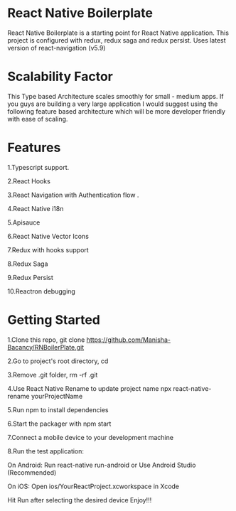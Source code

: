 # React Native Boilerplate
React Native Boilerplate is a starting point for React Native application. This project is configured with redux, redux saga and redux persist. Uses latest version of react-navigation (v5.9)


# Scalability Factor
This Type based Architecture scales smoothly for small - medium apps. If you guys are building a very large application I would suggest using the following feature based architecture which will be more developer friendly with ease of scaling.


# Features

1.Typescript support.

2.React Hooks

3.React Navigation with Authentication flow .

4.React Native i18n

5.Apisauce

6.React Native Vector Icons

7.Redux with hooks support

8.Redux Saga

9.Redux Persist

10.Reactron debugging

# Getting Started

1.Clone this repo, git clone https://github.com/Manisha-Bacancy/RNBoilerPlate.git

2.Go to project's root directory, cd <your project name>

3.Remove .git folder, rm -rf .git

4.Use React Native Rename to update project name npx react-native-rename yourProjectName

5.Run npm to install dependencies

6.Start the packager with npm start

7.Connect a mobile device to your development machine

8.Run the test application:

On Android:
Run react-native run-android or Use Android Studio (Recommended)
  
  
On iOS:
Open ios/YourReactProject.xcworkspace in Xcode
  
  
Hit Run after selecting the desired device
Enjoy!!!
